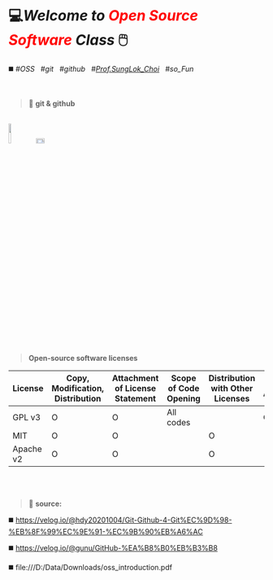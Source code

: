 # 💻*Welcome to <span style="color:red">Open Source Software</span> Class* 🖱️
◼️  #_OSS_ &nbsp; #_git_ &nbsp; #_github_ &nbsp; #_<u>Prof.SungLok_Choi</u>_ &nbsp; #_so_Fun_

<br/>

>🧰 **git & github**

<br/> <img src= "https://user-images.githubusercontent.com/83863024/190065190-7b61dc7e-f09c-46ca-84e1-184bac152496.png" width=10% height=10%>
<img src= "https://user-images.githubusercontent.com/83863024/190071770-73ad58c7-4371-4037-9b4e-4511eab39f78.png" width=18% height=5%>

<br/>
<br/>

> **Open-source software licenses**

|License|Copy, Modification, Distribution|Attachment of License Statement|Scope of Code Opening|Distribution with Other Licenses|Notice of Amendments|
|------|---|---|---|---|---|
|GPL v3 | O | O | All codes |  | O |
|MIT| O | O |  | O | |
|Apache v2| O | O |  | O |  |

<br/> 
<br/>

>📁 **source:** 

◼️ https://velog.io/@hdy20201004/Git-Github-4-Git%EC%9D%98-%EB%8F%99%EC%9E%91-%EC%9B%90%EB%A6%AC

◼️ https://velog.io/@gunu/GitHub-%EA%B8%B0%EB%B3%B8

◼️ file:///D:/Data/Downloads/oss_introduction.pdf 


